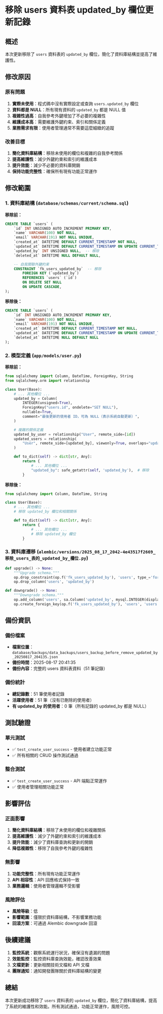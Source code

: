 # 移除 users 資料表 updated_by 欄位更新記錄

## 概述

本次更新移除了 `users` 資料表的 `updated_by` 欄位，簡化了資料庫結構並提高了維護性。

## 修改原因

### 原有問題

1. **實際未使用**：程式碼中沒有實際設定或查詢 `users.updated_by` 欄位
2. **資料都是 NULL**：所有現有資料的 `updated_by` 都是 NULL 值
3. **複雜性過高**：自我參考外鍵增加了不必要的複雜性
4. **維護成本高**：需要維護外鍵約束、索引和關係定義
5. **業務需求有限**：使用者管理通常不需要這麼細緻的追蹤

### 改善目標

1. **簡化資料庫結構**：移除未使用的欄位和複雜的自我參考關係
2. **提高維護性**：減少外鍵約束和索引的維護成本
3. **提升效能**：減少不必要的資料庫開銷
4. **保持功能完整性**：確保所有現有功能正常運作

## 修改範圍

### 1. 資料庫結構 (`database/schemas/current/schema.sql`)

**移除前：**

```sql
CREATE TABLE `users` (
    `id` INT UNSIGNED AUTO_INCREMENT PRIMARY KEY,
    `name` VARCHAR(100) NOT NULL,
    `email` VARCHAR(191) NOT NULL UNIQUE,
    `created_at` DATETIME DEFAULT CURRENT_TIMESTAMP NOT NULL,
    `updated_at` DATETIME DEFAULT CURRENT_TIMESTAMP ON UPDATE CURRENT_TIMESTAMP NOT NULL,
    `updated_by` INT UNSIGNED NULL,  -- 移除
    `deleted_at` DATETIME NULL DEFAULT NULL,

    -- 自我關聯外鍵約束
    CONSTRAINT `fk_users_updated_by`  -- 移除
        FOREIGN KEY (`updated_by`)
        REFERENCES `users` (`id`)
        ON DELETE SET NULL
        ON UPDATE CASCADE,
);
```

**移除後：**

```sql
CREATE TABLE `users` (
    `id` INT UNSIGNED AUTO_INCREMENT PRIMARY KEY,
    `name` VARCHAR(100) NOT NULL,
    `email` VARCHAR(191) NOT NULL UNIQUE,
    `created_at` DATETIME DEFAULT CURRENT_TIMESTAMP NOT NULL,
    `updated_at` DATETIME DEFAULT CURRENT_TIMESTAMP ON UPDATE CURRENT_TIMESTAMP NOT NULL,
    `deleted_at` DATETIME NULL DEFAULT NULL
);
```

### 2. 模型定義 (`app/models/user.py`)

**移除前：**

```python
from sqlalchemy import Column, DateTime, ForeignKey, String
from sqlalchemy.orm import relationship

class User(Base):
    # ... 其他欄位 ...
    updated_by = Column(
        INTEGER(unsigned=True),
        ForeignKey("users.id", ondelete="SET NULL"),
        nullable=True,
        comment="最後更新的使用者 ID，可為 NULL（表示系統自動更新）",
    )

    # 複雜的關係定義
    updated_by_user = relationship("User", remote_side=[id])
    updated_users = relationship(
        "User", remote_side=[updated_by], viewonly=True, overlaps="updated_by_user"
    )

    def to_dict(self) -> dict[str, Any]:
        return {
            # ... 其他欄位 ...
            "updated_by": safe_getattr(self, 'updated_by'),  # 移除
        }
```

**移除後：**

```python
from sqlalchemy import Column, DateTime, String

class User(Base):
    # ... 其他欄位 ...
    # 移除 updated_by 欄位和相關關係

    def to_dict(self) -> dict[str, Any]:
        return {
            # ... 其他欄位 ...
            # 移除 updated_by 欄位
        }
```

### 3. 資料庫遷移 (`alembic/versions/2025_08_17_2042-4e43517f2669_移除_users_表的_updated_by_欄位.py`)

```python
def upgrade() -> None:
    """Upgrade schema."""
    op.drop_constraint(op.f('fk_users_updated_by'), 'users', type_='foreignkey')
    op.drop_column('users', 'updated_by')

def downgrade() -> None:
    """Downgrade schema."""
    op.add_column('users', sa.Column('updated_by', mysql.INTEGER(display_width=10, unsigned=True), autoincrement=False, nullable=True, comment='最後更新的使用者 ID，可為 NULL（表示系統自動更新）'))
    op.create_foreign_key(op.f('fk_users_updated_by'), 'users', 'users', ['updated_by'], ['id'], ondelete='SET NULL')
```

## 備份資訊

### 備份檔案

- **檔案位置**：`database/backups/data_backups/users_backup_before_remove_updated_by_20250817_204135.json`
- **備份時間**：2025-08-17 20:41:35
- **備份內容**：完整的 users 資料表資料（51 筆記錄）

### 備份統計

- **總記錄數**：51 筆使用者記錄
- **活躍使用者**：51 筆（沒有已刪除的使用者）
- **有 updated_by 的使用者**：0 筆（所有記錄的 updated_by 都是 NULL）

## 測試驗證

### 單元測試

- ✅ `test_create_user_success` - 使用者建立功能正常
- ✅ 所有相關的 CRUD 操作測試通過

### 整合測試

- ✅ `test_create_user_success` - API 端點正常運作
- ✅ 使用者管理相關功能正常

## 影響評估

### 正面影響

1. **簡化資料庫結構**：移除了未使用的欄位和複雜關係
2. **提高維護性**：減少了外鍵約束和索引的維護成本
3. **提升效能**：減少了資料庫查詢和更新的開銷
4. **降低複雜性**：移除了自我參考外鍵的複雜性

### 無影響

1. **功能完整性**：所有現有功能正常運作
2. **API 相容性**：API 回應格式保持一致
3. **業務邏輯**：使用者管理邏輯不受影響

### 風險評估

- **風險等級**：低
- **影響範圍**：僅限於資料庫結構，不影響業務功能
- **回滾方案**：可通過 Alembic downgrade 回滾

## 後續建議

1. **監控系統**：觀察系統運行狀況，確保沒有遺漏的問題
2. **效能監控**：監控資料庫查詢效能，確認改善效果
3. **文檔更新**：更新相關技術文檔和 API 文檔
4. **團隊通知**：通知開發團隊關於資料庫結構的變更

## 總結

本次更新成功移除了 `users` 資料表的 `updated_by` 欄位，簡化了資料庫結構，提高了系統的維護性和效能。所有測試通過，功能正常運作，風險可控。
